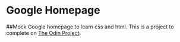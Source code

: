 # Google Homepage
##Mock Google homepage to learn css and html.
  This is a project to complete on [The Odin Project](http://www.theodinproject.com/web-development-101/html-css?ref=lnav).
